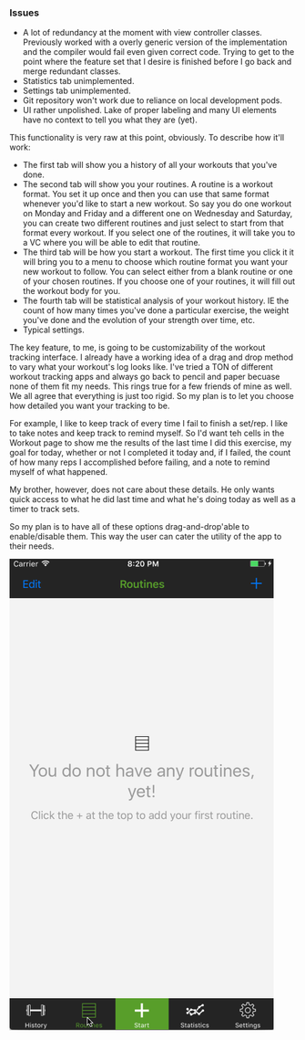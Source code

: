 ### Issues
- A lot of redundancy at the moment with view controller classes. Previously worked with a overly generic version of the implementation and the compiler would fail even given correct code. Trying to get to the point where the feature set that I desire is finished before I go back and merge redundant classes.
- Statistics tab unimplemented.
- Settings tab unimplemented.
- Git repository won't work due to reliance on local development pods.
- UI rather unpolished. Lake of proper labeling and many UI elements have no context to tell you what they are (yet).

This functionality is very raw at this point, obviously. To describe how it'll work:

* The first tab will show you a history of all your workouts that you've done.
* The second tab will show you your routines. A routine is a workout format. You set it up once and then you can use that same format whenever you'd like to start a new workout. So say you do one workout on Monday and Friday and a different one on Wednesday and Saturday, you can create two different routines and just select to start from that format every workout. If you select one of the routines, it will take you to a VC where you will be able to edit that routine.
* The third tab will be how you start a workout. The first time you click it it will bring you to a menu to choose which routine format you want your new workout to follow. You can select either from a blank routine or one of your chosen routines. If you choose one of your routines, it will fill out the workout body for you.
* The fourth tab will be statistical analysis of your workout history. IE the count of how many times you've done a particular exercise, the weight you've done and the evolution of your strength over time, etc.
* Typical settings.

The key feature, to me, is going to be customizability of the workout tracking interface. I already have a working idea of a drag and drop method to vary what your workout's log looks like. I've tried a TON of different workout tracking apps and always go back to pencil and paper becuase none of them fit my needs. This rings true for a few friends of mine as well. We all agree that everything is just too rigid. So my plan is to let you choose how detailed you want your tracking to be.

For example, I like to keep track of every time I fail to finish a set/rep. I like to take notes and keep track to remind myself. So I'd want teh cells in the Workout page to show me the results of the last time I did this exercise, my goal for today, whether or not I completed it today and, if I failed, the count of how many reps I accomplished before failing, and a note to remind myself of what happened.

My brother, however, does not care about these details. He only wants quick access to what he did last time and what he's doing today as well as a timer to track sets.

So my plan is to have all of these options drag-and-drop'able to enable/disable them. This way the user can cater the utility of the app to their needs.

<img src='workout.gif' title='Video Walkthrough' width='' alt='Video Walkthrough    ' />
